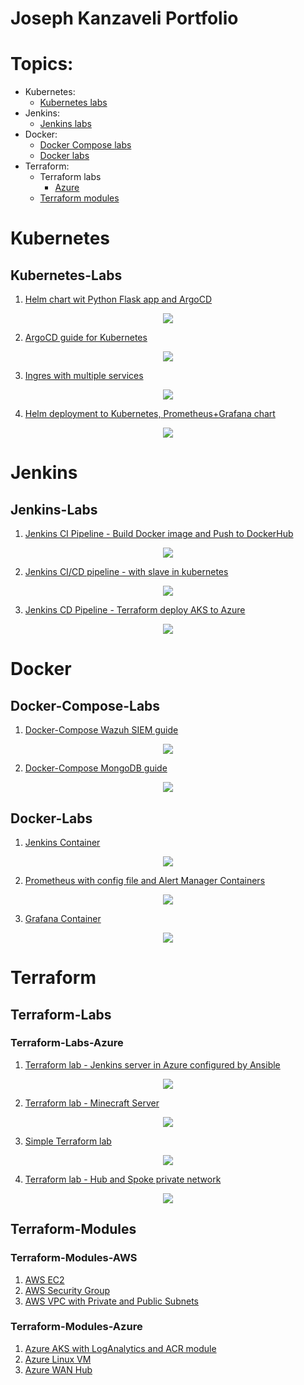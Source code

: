 # Joseph Kanzaveli Portfolio

# Topics:

- Kubernetes:
  - [Kubernetes labs](#kubernetes-labs)
- Jenkins:
  - [Jenkins labs](#jenkins-labs)
- Docker:
  - [Docker Compose labs](#docker-compose-labs)
  - [Docker labs](#docker-labs)
- Terraform:
  - Terraform labs
    - [Azure](#terraform-labs-azure)
  - [Terraform modules](#terraform-modules)

# Kubernetes

## Kubernetes-Labs

1. [Helm chart wit Python Flask app and ArgoCD](https://github.com/Joska99/Targil1090)
<p align="center">
<img src="https://github.com/Joska99/Targil1090/blob/master/helm-flask-html.drawio.svg">
</p>

2. [ArgoCD guide for Kubernetes](https://github.com/Joska99/ArgoCD)
<p align="center">
<img src="https://github.com/Joska99/ArgoCD/blob/main/diagram.drawio.svg">
</p>

3. [Ingres with multiple services](https://github.com/Joska99/joska/blob/main/kubernetes/Lab-1)
<p align="center">
<img src="https://github.com/Joska99/joska/blob/main/kubernetes/Lab-1/diagram.drawio.svg">
</p>

4. [Helm deployment to Kubernetes, Prometheus+Grafana chart](https://github.com/Joska99/joska/blob/main/kubernetes/Lab-2)
<p align="center">
<img src="https://github.com/Joska99/joska/blob/main/kubernetes/Lab-2/diagram.drawio.svg">
</p>

# Jenkins

## Jenkins-Labs

1. [Jenkins CI Pipeline - Build Docker image and Push to DockerHub](https://github.com/Joska99/jenkins-docker)
<p align="center">
<img src="https://github.com/Joska99/jenkins-docker/blob/main/diagram.drawio.svg">
</p>

<!-- TODO: end up kubernetes slaves for jenkins  -->

2. [Jenkins CI/CD pipeline - with slave in kubernetes](https://github.com/Joska99/jenkins-k8s)
<p align="center">
<img src="https://github.com/Joska99/jenkins-k8s/blob/main/diagram.drawio.svg">
</p>

<!-- TODO: update -->

3. [Jenkins CD Pipeline - Terraform deploy AKS to Azure](https://github.com/Joska99/jenkins-terraform)
<p align="center">
<img src="https://github.com/Joska99/jenkins-terraform/blob/main/diagram.drawio.svg">
</p>

# Docker

## Docker-Compose-Labs

1. [Docker-Compose Wazuh SIEM guide](https://github.com/Joska99/joska/blob/main/docker/wazuh)
<p align="center">
<img src="https://github.com/Joska99/joska/blob/main/docker/wazuh/diagram.drawio.svg">
</p>

2. [Docker-Compose MongoDB guide](https://github.com/Joska99/joska/blob/main/docker/wazuh)
<p align="center">
<img src="https://github.com/Joska99/joska/blob/main/docker/mongodb/diagram.drawio.svg">
</p>

## Docker-Labs

1. [Jenkins Container](https://github.com/Joska99/joska/blob/main/docker/jenkins)
<p align="center">
<img src="https://github.com/Joska99/joska/blob/main/docker/jenkins/diagram.drawio.svg">
</p>

2. [Prometheus with config file and Alert Manager Containers](https://github.com/Joska99/joska/tree/main/docker/prometheus)
<p align="center">
<img src="https://github.com/Joska99/joska/blob/main/docker/prometheus/diagram.drawio.svg">
</p>

3. [Grafana Container](https://github.com/Joska99/joska/tree/main/docker/grafana)
<p align="center">
<img src="https://github.com/Joska99/joska/blob/main/docker/grafana/diagram.drawio.svg">
</p>

<!-- !TEMPLATE -->
<!-- 1. [<DESCRIPTION>](https://github.com/Joska99/joska/blob/main/docker/<NAME>)
<p align="center">
<img src="https://github.com/Joska99/joska/blob/main/docker/<NAME></NAME>/diagram.drawio.svg">
</p> -->

# Terraform

## Terraform-Labs

### Terraform-Labs-Azure

<!-- [x] -->
<!-- [ ] Fix IMG in README -->
<!-- [ ] require update -->

1. [Terraform lab - Jenkins server in Azure configured by Ansible](https://github.com/Joska99/joska/blob/main/terraform/azure_labs/tf-jenkins-server)
<p align="center">
<img src="https://github.com/Joska99/joska/blob/main/terraform/azure_labs/tf-jenkins-server/diagram.drawio.svg">
</p>

<!-- [x] -->
<!-- [ ] Fix IMG in README -->
<!-- [ ] require test -->

2. [Terraform lab - Minecraft Server](https://github.com/Joska99/joska/blob/main/terraform/azure_labs/tf-ex3)
<p align="center">
<img src="https://github.com/Joska99/joska/blob/main/terraform/azure_labs/tf-ex3/diagram.drawio.svg">
<p>

<!-- [x] -->
<!-- [ ] Fix IMG in README -->

3. [Simple Terraform lab](https://github.com/Joska99/joska/blob/main/terraform/azure_labs/tf-ex1)
<p align="center">
<img src="https://github.com/Joska99/joska/blob/main/terraform/azure_labs/tf-ex1/diagram.drawio.svg">
</p>

<!-- [ ] update -->

4. [Terraform lab - Hub and Spoke private network](https://github.com/Joska99/joska/blob/main/terraform/azure_labs/tf-ex2/hub-and-spoke-project)
<p align="center">
<img src="https://github.com/Joska99/joska/blob/main/terraform/azure_labs/tf-ex2/hub-and-spoke-project/diagram.drawio.svg">
</p>

## Terraform-Modules

### Terraform-Modules-AWS

1. [AWS EC2](https://github.com/Joska99/joska/blob/main/terraform/modules/aws/aws_ec2)
2. [AWS Security Group](https://github.com/Joska99/joska/blob/main/terraform/modules/aws/aws_security_group)
3. [AWS VPC with Private and Public Subnets](https://github.com/Joska99/joska/blob/main/terraform/modules/aws/vpc_privat_and_public_subnet)

### Terraform-Modules-Azure

1. [Azure AKS with LogAnalytics and ACR module](https://github.com/Joska99/joska/blob/main/terraform/modules/azure/tf-aks-la)
2. [Azure Linux VM](https://github.com/Joska99/joska/blob/main/terraform/modules/azure/tf-linux-vm)
3. [Azure WAN Hub](https://github.com/Joska99/joska/blob/main/terraform/modules/azure/tf-wan-hub)
